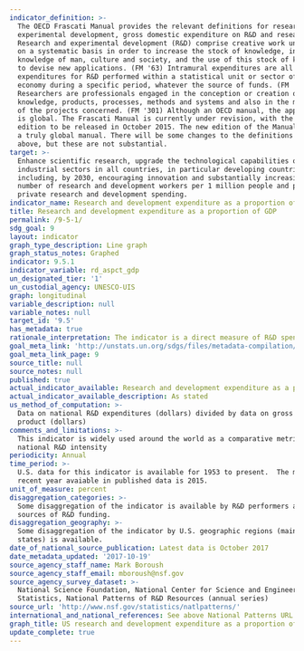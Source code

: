 ```yaml
---
indicator_definition: >-
  The OECD Frascati Manual provides the relevant definitions for research and
  experimental development, gross domestic expenditure on R&D and researchers.
  Research and experimental development (R&D) comprise creative work undertaken
  on a systematic basis in order to increase the stock of knowledge, including
  knowledge of man, culture and society, and the use of this stock of knowledge
  to devise new applications. (FM '63) Intramural expenditures are all
  expenditures for R&D performed within a statistical unit or sector of the
  economy during a specific period, whatever the source of funds. (FM '358)
  Researchers are professionals engaged in the conception or creation of new
  knowledge, products, processes, methods and systems and also in the management
  of the projects concerned. (FM '301) Although an OECD manual, the application
  is global. The Frascati Manual is currently under revision, with the next
  edition to be released in October 2015. The new edition of the Manual will be
  a truly global manual. There will be some changes to the definitions provided
  above, but these are not substantial.
target: >-
  Enhance scientific research, upgrade the technological capabilities of
  industrial sectors in all countries, in particular developing countries,
  including, by 2030, encouraging innovation and substantially increasing the
  number of research and development workers per 1 million people and public and
  private research and development spending.
indicator_name: Research and development expenditure as a proportion of GDP
title: Research and development expenditure as a proportion of GDP
permalink: /9-5-1/
sdg_goal: 9
layout: indicator
graph_type_description: Line graph
graph_status_notes: Graphed
indicator: 9.5.1
indicator_variable: rd_aspct_gdp
un_designated_tier: '1'
un_custodial_agency: UNESCO-UIS
graph: longitudinal
variable_description: null
variable_notes: null
target_id: '9.5'
has_metadata: true
rationale_interpretation: The indicator is a direct measure of R&D spending referred to in the target.
goal_meta_link: 'http://unstats.un.org/sdgs/files/metadata-compilation/Metadata-Goal-9.pdf'
goal_meta_link_page: 9
source_title: null
source_notes: null
published: true
actual_indicator_available: Research and development expenditure as a proportion of GDP
actual_indicator_available_description: As stated
us_method_of_computation: >-
  Data on national R&D expenditures (dollars) divided by data on gross domestic
  product (dollars)
comments_and_limitations: >-
  This indicator is widely used around the world as a comparative metric for
  national R&D intensity
periodicity: Annual
time_period: >-
  U.S. data for this indicator is available for 1953 to present.  The most
  recent year avaiable in published data is 2015.
unit_of_measure: percent
disaggregation_categories: >-
  Some disaggregation of the indicator is available by R&D performers and
  sources of R&D funding.
disaggregation_geography: >-
  Some disaggregation of the indicator by U.S. geographic regions (mainly,
  states) is available.
date_of_national_source_publication: Latest data is October 2017
date_metadata_updated: '2017-10-19'
source_agency_staff_name: Mark Boroush
source_agency_staff_email: mboroush@nsf.gov
source_agency_survey_dataset: >-
  National Science Foundation, National Center for Science and Engineering
  Statistics, National Patterns of R&D Resources (annual series)
source_url: 'http://www.nsf.gov/statistics/natlpatterns/'
international_and_national_references: See above National Patterns URL
graph_title: US research and development expenditure as a proportion of GDP
update_complete: true
---
```

